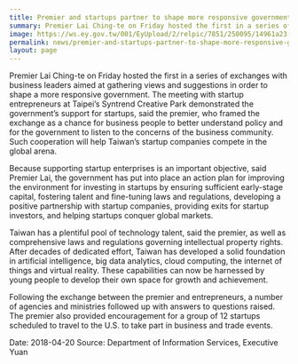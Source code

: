 ```yaml
---
title: Premier and startups partner to shape more responsive government
summary: Premier Lai Ching-te on Friday hosted the first in a series of exchanges with business leaders aimed at gathering views and suggestions in order to shape a more responsive government.
image: https://ws.ey.gov.tw/001/EyUpload/2/relpic/7851/250095/14961a23-f31c-4662-b41b-227f1cf53324@710x470.jpg
permalink: news/premier-and-startups-partner-to-shape-more-responsive-government/
layout: page
---
```

Premier Lai Ching-te on Friday hosted the first in a series of exchanges with business leaders aimed at gathering views and suggestions in order to shape a more responsive government. The meeting with startup entrepreneurs at Taipei’s Syntrend Creative Park demonstrated the government’s support for startups, said the premier, who framed the exchange as a chance for business people to better understand policy and for the government to listen to the concerns of the business community. Such cooperation will help Taiwan’s startup companies compete in the global arena.

Because supporting startup enterprises is an important objective, said Premier Lai, the government has put into place an action plan for improving the environment for investing in startups by ensuring sufficient early-stage capital, fostering talent and fine-tuning laws and regulations, developing a positive partnership with startup companies, providing exits for startup investors, and helping startups conquer global markets.

Taiwan has a plentiful pool of technology talent, said the premier, as well as comprehensive laws and regulations governing intellectual property rights. After decades of dedicated effort, Taiwan has developed a solid foundation in artificial intelligence, big data analytics, cloud computing, the internet of things and virtual reality. These capabilities can now be harnessed by young people to develop their own space for growth and achievement.

Following the exchange between the premier and entrepreneurs, a number of agencies and ministries followed up with answers to questions raised. The premier also provided encouragement for a group of 12 startups scheduled to travel to the U.S. to take part in business and trade events.

Date: 2018-04-20
Source: Department of Information Services, Executive Yuan
